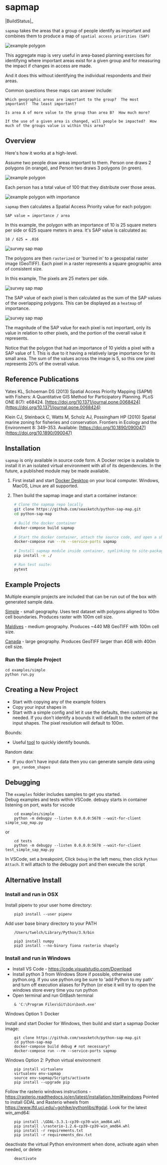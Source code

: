 
# sapmap

|BuildStatus|_

`sapmap` takes the areas that a group of people identify as important and combines them to produce a map of `spatial access priorities (SAP)`

![example polygon](docs/survey-sap-start-end.png)

This aggregate map is very useful in area-based planning exercises for identifying where important areas exist for a given group and for measuring the impact if changes in access are made.

And it does this without identifying the individual respondents and their areas.

Common questions these maps can answer include:
```
Which geographic areas are important to the group?  The most important?  The least important?

Is area A of more value to the group than area B?  How much more?

If the use of a given area is changed, will people be impacted?  How much of the groups value is within this area?
```

## Overview
Here's how it works at a high-level.

Assume two people draw areas important to them. Person one draws 2 polygons (in orange), and Person two draws 3 polygons (in green).

![example polygon](docs/survey-polygon.png)

Each person has a total value of 100 that they distribute over those areas.

![example polygon with importance](docs/survey-polygon-importance.png)

`sapmap` then calculates a Spatial Access Priority value for each polygon:
```
SAP value = importance / area
```

In this example, the polygon with an importance of 10 is 25 square meters per side or 625 square meters in area.  It's SAP value is calculated as:
```
10 / 625 = .016
```

![survey sap map](docs/survey-polygon-sap.png)

The polygons are then `rasterized` or 'burned in' to a geospatial raster image (GeoTIFF).  Each pixel in a raster represents a square geographic area of consistent size.

In this example,  The pixels are 25 meters per side.

![survey sap map](docs/survey-burn-in.png)

The SAP value of each pixel is then calculated as the sum of the SAP values of the overlapping polygons.  This can be displayed as a `heatmap` of importance.

![survey sap map](docs/survey-sap-heatmap.png)

The magnitude of the SAP value for each pixel is not important, only its value in relation to other pixels, and the portion of the overall value it represents.

Notice that the polygon that had an importance of 10 yields a pixel with a SAP value of 1.  This is due to it having a relatively large importance for its small area.  The sum of the values across the image is 5, so this one pixel represents 20% of the overall value.

## Reference Publications

Yates KL, Schoeman DS (2013) Spatial Access Priority Mapping (SAPM) with Fishers: A Quantitative GIS Method for Participatory Planning. PLoS ONE 8(7): e68424. [https://doi.org/10.1371/journal.pone.0068424](https://doi.org/10.1371/journal.pone.0068424)

Klein CJ, Steinback C, Watts M, Scholz AJ, Possingham HP (2010) Spatial marine zoning for fisheries and conservation. Frontiers in Ecology and the Environment 8: 349–353. Available: [https://doi.org/10.1890/090047](https://doi.org/10.1890/090047)

## Installation

`sapmap` is only available in source code form.  A Docker recipe is available to install it in an isolated virtual environment with all of its dependencies.  In the future, a published module may be made available.

1. First install and start [Docker Desktop](https://www.docker.com/) on your local computer.  Windows, MacOS, Linux are all supported.

2. Then build the sapmap image and start a container instance:
```bash
    # Clone the sapmap repo locally
    git clone https://github.com/seasketch/python-sap-map.git
    cd python-sap-map
    
    # Build the docker container
    docker-compose build sapmap
    
    # Start the docker container, attach the source code, and open a shell session inside as root user
    docker-compose run --rm --service-ports sapmap
    
    # Install sapmap module inside container, symlinking to site-packages, making it available to run
    pip install -e ./

    # Run test suite:
    pytest
```

## Example Projects

Multiple example projects are included that can be run out of the box with generated sample data.

[Simple](/examples/simple) - small geography.  Uses test dataset with polygons aligned to 100m cell boundaries.  Produces raster with 100m cell size.

[Maldives](/examples/maldives) - medium geography.  Produces ~440 MB GeoTIFF with 100m cell size.

[Canada](/examples/canada) - large geography. Produces GeoTIFF larger than 4GB with 400m cell size.

### Run the Simple Project

```
cd examples/simple
python run.py
```

## Creating a New Project

* Start with copying any of the example folders
* Copy your input shapes in
* Start with a simple config and let it use the defaults, then customize as needed.  If you don't identify a bounds it will default to the extent of the input shapes.  The pixel resolution will default to 100m.

Bounds:
* Useful [tool](https://tools.geofabrik.de/calc/#type=geofabrik_standard&tab=1&proj=EPSG:4326&places=2) to quickly identify bounds.

Random data:
* If you don't have input data then you can generate sample data using `gen_random_shapes`

## Debugging
The `examples` folder includes samples to get you started.  
Debug examples and tests within VSCode.  debupy starts in container listening on port, waits for vscode

```
    cd examples/simple
    python -m debugpy --listen 0.0.0.0:5678 --wait-for-client simple_sap_map.py
```

or

```
    cd tests
    python -m debugpy --listen 0.0.0.0:5678 --wait-for-client test_simple_sap_map.py
```

In VSCode, set a breakpoint, Click `Debug` in the left menu, then click `Python Attach`.  It will attach to the debugpy port and then execute the script

## Alternative Install

### Install and run in OSX

Install pipenv to your user home directory:

```
    pip3 install --user pipenv
```

Add user base binary directory to your PATH

```
    /Users/twelch/Library/Python/3.9/bin
```

```
    pip3 install numpy
    pip3 install --no-binary fiona rasterio shapely
```

### Install and run in Windows

* Install VS Code - https://code.visualstudio.com/Download
* Install python 3 from Windows Store if possible, otherwise use python.org.  If you use python.org be sure to 'add Python to my path' and turn off execution aliases for Python (or else it will try to open the windows store every time you run python
* Open terminal and run GitBash terminal

```
    & 'C:\Program Files\Git\bin\bash.exe'
```

Windows Option 1: Docker

Install and start Docker for Windows, then build and start a sapmap Docker image:

```
    git clone https://github.com/seasketch/python-sap-map.git
    cd python-sap-map
    docker-compose build debug # not necessary?
    docker-compose run --rm --service-ports sapmap
```

Windows Option 2: Python virtual environment

```
    pip install virtualenv
    virtualenv env-sapmap
    source env-sapmap/Scripts/activate
    pip install --upgrade pip
```

Follow the rasterio windows instructions - https://rasterio.readthedocs.io/en/latest/installation.html#windows
Pointed to install GDAL and Rasterio wheels from https://www.lfd.uci.edu/~gohlke/pythonlibs/#gdal.  Look for the latest win_amd64:

```
    pip install .\GDAL-3.3.1-cp39-cp39-win_amd64.whl
    pip install .\rasterio-1.2.6-cp39-cp39-win_amd64.whl
    pip install -r requirements.txt
    pip install -r requirements_dev.txt
```

deactivate the virtual Python environment when done, activate again when needed, or delete

```
    deactivate
```

